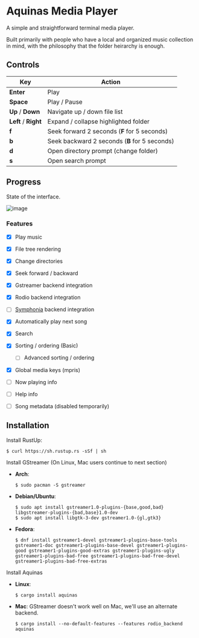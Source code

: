 # Aquinas Media Player

A simple and straightforward terminal media player.

Built primarily with people who have a local and organized music collection in mind, with the philosophy that the folder heirarchy is enough.

## Controls

| **Key** | **Action** |
| --- | ------ |
| **Enter** | Play |
| **Space** | Play / Pause |
| **Up** / **Down** | Navigate up / down file list |
| **Left** / **Right** | Expand / collapse highlighted folder |
| **f** | Seek forward 2 seconds (**F** for 5 seconds) |
| **b** | Seek backward 2 seconds (**B** for 5 seconds) |
| **d** | Open directory prompt (change folder) |
| **s** | Open search prompt |

## Progress

State of the interface.

![image](https://user-images.githubusercontent.com/779390/146649058-0ae0e0bd-536b-4625-8884-0b84d4ff1d39.png)

### Features
- [x] Play music
- [x] File tree rendering
- [x] Change directories
- [x] Seek forward / backward
- [x] Gstreamer backend integration
- [x] Rodio backend integration
- [ ] [Symphonia](https://github.com/pdeljanov/Symphonia) backend integration
- [x] Automatically play next song
- [x] Search
- [x] Sorting / ordering (Basic)
  - [ ] Advanced sorting / ordering
- [x] Global media keys (mpris)
- [ ] Now playing info
- [ ] Help info
- [ ] Song metadata (disabled temporarily)



Installation
------------

Install RustUp:

    $ curl https://sh.rustup.rs -sSf | sh

Install GStreamer (On Linux, Mac users continue to next section)

  - **Arch**:

        $ sudo pacman -S gstreamer

  - **Debian/Ubuntu**:

        $ sudo apt install gstreamer1.0-plugins-{base,good,bad} libgstreamer-plugins-{bad,base}1.0-dev
        $ sudo apt install libgtk-3-dev gstreamer1.0-{gl,gtk3}

  - **Fedora**:

        $ dnf install gstreamer1-devel gstreamer1-plugins-base-tools gstreamer1-doc gstreamer1-plugins-base-devel gstreamer1-plugins-good gstreamer1-plugins-good-extras gstreamer1-plugins-ugly gstreamer1-plugins-bad-free gstreamer1-plugins-bad-free-devel gstreamer1-plugins-bad-free-extras

Install Aquinas

  - **Linux**:

        $ cargo install aquinas

  - **Mac**: GStreamer doesn't work well on Mac, we'll use an alternate backend.

        $ cargo install --no-default-features --features rodio_backend aquinas
